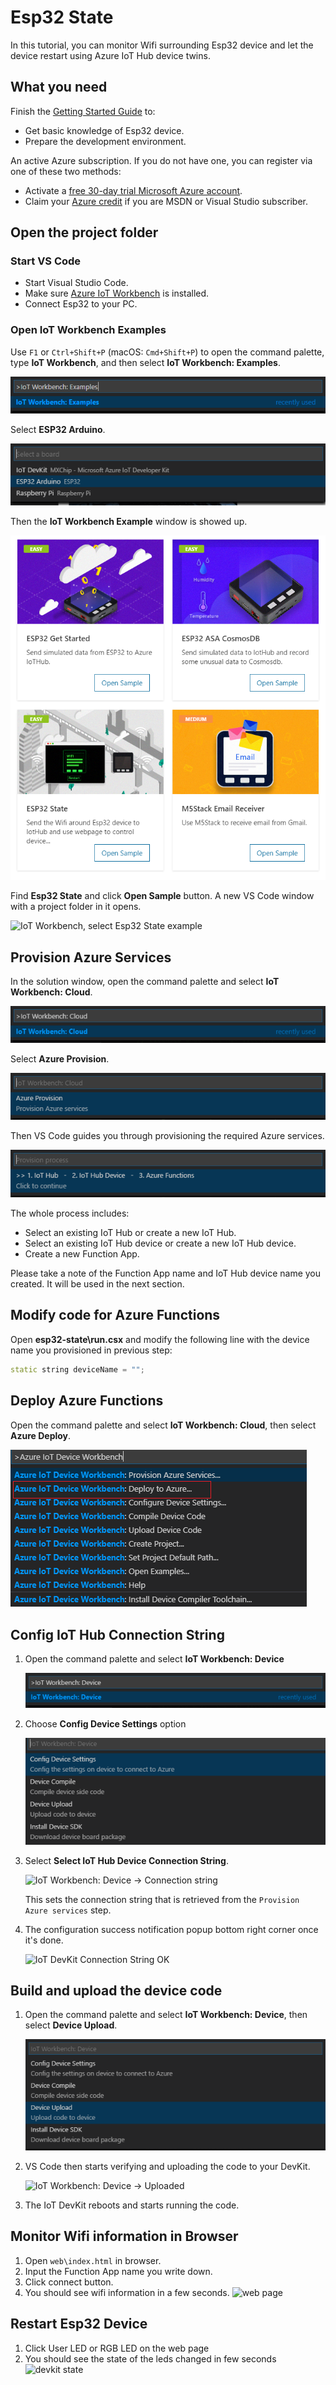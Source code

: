 # Esp32 State

In this tutorial, you can monitor Wifi surrounding Esp32 device and let the device restart using Azure IoT Hub device twins.

## What you need

Finish the [Getting Started Guide](./esp32-get-started.md) to:

- Get basic knowledge of Esp32 device.
- Prepare the development environment.

An active Azure subscription. If you do not have one, you can register via one of these two methods:

- Activate a [free 30-day trial Microsoft Azure account](https://azure.microsoft.com/free/).
- Claim your [Azure credit](https://azure.microsoft.com/pricing/member-offers/msdn-benefits-details/) if you are MSDN or Visual Studio subscriber.


## Open the project folder

### Start VS Code

- Start Visual Studio Code.
- Make sure [Azure IoT Workbench](https://marketplace.visualstudio.com/items?itemName=vsciot-vscode.vscode-iot-workbench) is installed.
- Connect Esp32 to your PC.

### Open IoT Workbench Examples

Use `F1` or `Ctrl+Shift+P` (macOS: `Cmd+Shift+P`) to open the command palette, type **IoT Workbench**, and then select **IoT Workbench: Examples**.

![IoT Workbench: Examples](media/iot-workbench-examples-cmd.png)

Select **ESP32 Arduino**.

![IoT Workbench: Examples -> Select board](media/iot-workbench-examples-board.png)

Then the **IoT Workbench Example** window is showed up.

![IoT Workbench, Examples window](media/iot-workbench-examples.png)

Find **Esp32 State** and click **Open Sample** button. A new VS Code window with a project folder in it opens.

![IoT Workbench, select Esp32 State example](media/devkit-state/open-example-devkitstate.jpg)

## Provision Azure Services

In the solution window, open the command palette and select **IoT Workbench: Cloud**.

![IoT Workbench: Cloud](media/iot-workbench-cloud.png)

Select **Azure Provision**.

![IoT Workbench: Cloud -> Provision](media/iot-workbench-cloud-provision.png)

Then VS Code guides you through provisioning the required Azure services.

![IoT Workbench: Cloud -> Provision steps](media/iot-workbench-cloud-provision-steps3.png)

The whole process includes:

- Select an existing IoT Hub or create a new IoT Hub.
- Select an existing IoT Hub device or create a new IoT Hub device. 
- Create a new Function App.

Please take a note of the Function App name and IoT Hub device name you created. It will be used in the next section.

## Modify code for Azure Functions
Open **esp32-state\run.csx** and modify the following line with the device name you provisioned in previous step:
```cpp
static string deviceName = "";
```

## Deploy Azure Functions

Open the command palette and select **IoT Workbench: Cloud**, then select **Azure Deploy**.

![IoT Workbench: Cloud -> Deploy](media/iot-workbench-cloud-deploy.png)

## Config IoT Hub Connection String

1. Open the command palette and select **IoT Workbench: Device**

   ![IoT Workbench: Device](media/iot-workbench-device.png)

2. Choose **Config Device Settings** option

   ![IoT Workbench: Device -> Settings](media/iot-workbench-device-settings.png)

5. Select **Select IoT Hub Device Connection String**.

   ![IoT Workbench: Device -> Connection string](media/iot-workbench-device-string1.png)

   This sets the connection string that is retrieved from the `Provision Azure services` step.

6. The configuration success notification popup bottom right corner once it's done.

   ![IoT DevKit Connection String OK](media/iot-workbench-connection-done.png) 

## Build and upload the device code

1. Open the command palette and select **IoT Workbench: Device**, then select **Device Upload**.

   ![IoT Workbench: Device -> Upload](media/iot-workbench-device-upload.png)

2. VS Code then starts verifying and uploading the code to your DevKit.

   ![IoT Workbench: Device -> Uploaded](media/devkit-state/devkitstate-device-upload.jpg)

3. The IoT DevKit reboots and starts running the code.

## Monitor Wifi information in Browser

1. Open `web\index.html` in browser.
2. Input the Function App name you write down.
3. Click connect button.
4. You should see wifi information in a few seconds.
![web page](media/devkit-state/devkit-state-function-app-name.png)

## Restart Esp32 Device

1. Click User LED or RGB LED on the web page
2. You should see the state of the leds changed in few seconds
![devkit state](media/devkit-state/devkit-state.gif)